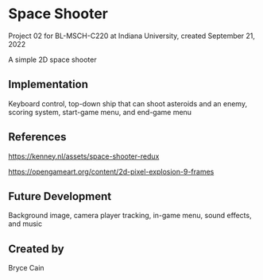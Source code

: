# Space Shooter

Project 02 for BL-MSCH-C220 at Indiana University, created September 21, 2022

A simple 2D space shooter

## Implementation
Keyboard control, top-down ship that can shoot asteroids and an enemy, scoring system, start-game menu, and end-game menu

## References

https://kenney.nl/assets/space-shooter-redux

https://opengameart.org/content/2d-pixel-explosion-9-frames

## Future Development
Background image, camera player tracking, in-game menu, sound effects, and music

## Created by
Bryce Cain

